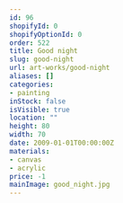 ```yaml
---
id: 96
shopifyId: 0
shopifyOptionId: 0
order: 522
title: Good night
slug: good-night
url: art-works/good-night
aliases: []
categories:
- painting
inStock: false
isVisible: true
location: ""
height: 80
width: 70
date: 2009-01-01T00:00:00Z
materials:
- canvas
- acrylic
price: -1
mainImage: good_night.jpg
---
```

